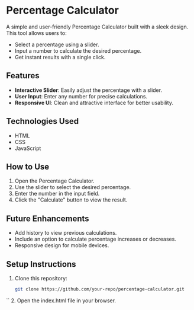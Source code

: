 # Percentage Calculator

A simple and user-friendly Percentage Calculator built with a sleek design. This tool allows users to:

- Select a percentage using a slider.
- Input a number to calculate the desired percentage.
- Get instant results with a single click.

## Features

- **Interactive Slider**: Easily adjust the percentage with a slider.
- **User Input**: Enter any number for precise calculations.
- **Responsive UI**: Clean and attractive interface for better usability.

## Technologies Used

- HTML
- CSS
- JavaScript

## How to Use

1. Open the Percentage Calculator.
2. Use the slider to select the desired percentage.
3. Enter the number in the input field.
4. Click the "Calculate" button to view the result.

## Future Enhancements

- Add history to view previous calculations.
- Include an option to calculate percentage increases or decreases.
- Responsive design for mobile devices.


## Setup Instructions

1. Clone this repository:
   ```bash
   git clone https://github.com/your-repo/percentage-calculator.git
``
2. Open the index.html file in your browser.
